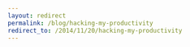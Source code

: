 ```yaml
---
layout: redirect
permalink: /blog/hacking-my-productivity
redirect_to: /2014/11/20/hacking-my-productivity
---
```

